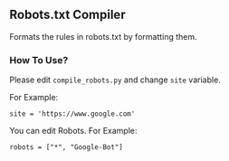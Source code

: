 ## Robots.txt Compiler
Formats the rules in robots.txt by formatting them.

### How To Use?
Please edit `compile_robots.py` and change `site` variable.

For Example:

```
site = 'https://www.google.com'
```

You can edit Robots.
For Example:
```
robots = ["*", "Google-Bot"]
```
